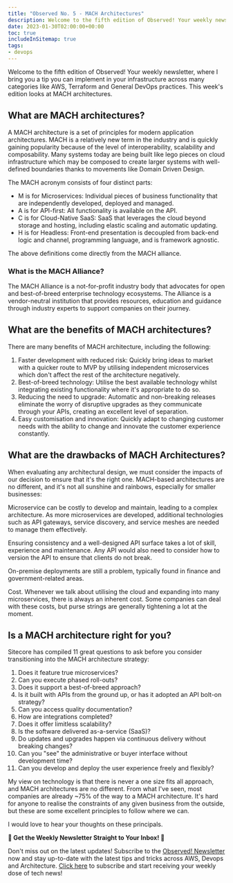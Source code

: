 ```yaml
---
title: "Observed No. 5 - MACH Architectures"
description: Welcome to the fifth edition of Observed! Your weekly newsletter, where I bring you a tip you can implement in your infrastructure across many categories like AWS, Terraform and General DevOps practices. This week's edition looks at MACH architectures
date: 2023-01-30T02:00:00+00:00
toc: true
includeInSitemap: true
tags:
- devops
---
```

Welcome to the fifth edition of Observed! Your weekly newsletter, where I bring you a tip you can implement in your infrastructure across many categories like AWS, Terraform and General DevOps practices. This week's edition looks at MACH architectures.
<!--more-->

## What are MACH architectures?

A MACH architecture is a set of principles for modern application architectures. MACH is a relatively new term in the industry and is quickly gaining popularity because of the level of interoperability, scalability and composability. Many systems today are being built like lego pieces on cloud infrastructure which may be composed to create larger systems with well-defined boundaries thanks to movements like Domain Driven Design.

The MACH acronym consists of four distinct parts:

- M is for Microservices: Individual pieces of business functionality that are independently developed, deployed and managed.
- A is for API-first: All functionality is available on the API.
- C is for Cloud-Native SaaS: SaaS that leverages the cloud beyond storage and hosting, including elastic scaling and automatic updating.
- H is for Headless: Front-end presentation is decoupled from back-end logic and channel, programming language, and is framework agnostic.

The above definitions come directly from the MACH alliance.

### What is the MACH Alliance?

The MACH Alliance is a not-for-profit industry body that advocates for open and best-of-breed enterprise technology ecosystems. The Alliance is a vendor-neutral institution that provides resources, education and guidance through industry experts to support companies on their journey.

## What are the benefits of MACH architectures?

There are many benefits of MACH architecture, including the following:

1. Faster development with reduced risk: Quickly bring ideas to market with a quicker route to MVP by utilising independent microservices which don't affect the rest of the architecture negatively.
2. Best-of-breed technology: Utilise the best available technology whilst integrating existing functionality where it's appropriate to do so.
3. Reducing the need to upgrade: Automatic and non-breaking releases eliminate the worry of disruptive upgrades as they communicate through your APIs, creating an excellent level of separation.
4. Easy customisation and innovation: Quickly adapt to changing customer needs with the ability to change and innovate the customer experience constantly.

## What are the drawbacks of MACH Architectures?

When evaluating any architectural design, we must consider the impacts of our decision to ensure that it's the right one. MACH-based architectures are no different, and it's not all sunshine and rainbows, especially for smaller businesses:

Microservice can be costly to develop and maintain, leading to a complex architecture. As more microservices are developed, additional technologies such as API gateways, service discovery, and service meshes are needed to manage them effectively.

Ensuring consistency and a well-designed API surface takes a lot of skill, experience and maintenance. Any API would also need to consider how to version the API to ensure that clients do not break.

On-premise deployments are still a problem, typically found in finance and government-related areas.

Cost. Whenever we talk about utilising the cloud and expanding into many microservices, there is always an inherent cost. Some companies can deal with these costs, but purse strings are generally tightening a lot at the moment.

## Is a MACH architecture right for you?

Sitecore has compiled 11 great questions to ask before you consider transitioning into the MACH architecture strategy:

1. Does it feature true microservices?
2. Can you execute phased roll-outs?
3. Does it support a best-of-breed approach?
4. Is it built with APIs from the ground up, or has it adopted an API bolt-on strategy?
5. Can you access quality documentation?
6. How are integrations completed?
7. Does it offer limitless scalability?
8. Is the software delivered as-a-service (SaaS)?
9. Do updates and upgrades happen via continuous delivery without breaking changes?
10. Can you "see" the administrative or buyer interface without development time?
11. Can you develop and deploy the user experience freely and flexibly?

My view on technology is that there is never a one size fits all approach, and MACH architectures are no different. From what I've seen, most companies are already ~75% of the way to a MACH architecture. It's hard for anyone to realise the constraints of any given business from the outside, but these are some excellent principles to follow where we can.

I would love to hear your thoughts on these principals.

**📣 Get the Weekly Newsletter Straight to Your Inbox! 📣**

Don't miss out on the latest updates! Subscribe to the [Observed! Newsletter](https://news.codewithstu.tv) now and stay up-to-date with the latest tips and tricks across AWS, Devops and Architecture. [Click here](https://news.codewithstu.tv) to subscribe and start receiving your weekly dose of tech news!
